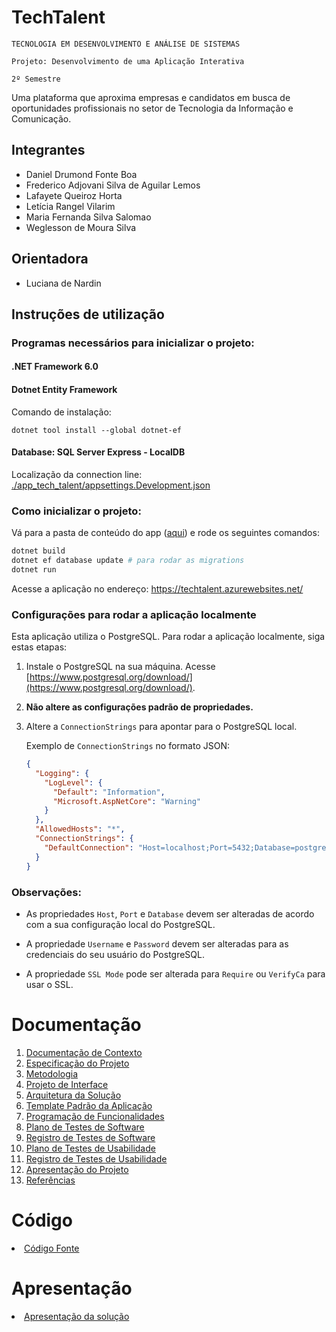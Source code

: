 # TechTalent

`TECNOLOGIA EM DESENVOLVIMENTO E ANÁLISE DE SISTEMAS`

`Projeto: Desenvolvimento de uma Aplicação Interativa`

`2º Semestre`

Uma plataforma que aproxima empresas e candidatos em busca de oportunidades profissionais no setor de Tecnologia da Informação e Comunicação.

## Integrantes

* Daniel Drumond Fonte Boa
* Frederico Adjovani Silva de Aguilar Lemos
* Lafayete Queiroz Horta
* Letícia Rangel Vilarim
* Maria Fernanda Silva Salomao
* Weglesson de Moura Silva


## Orientadora

* Luciana de Nardin

## Instruções de utilização

### Programas necessários para inicializar o projeto:

#### .NET Framework 6.0

#### Dotnet Entity Framework

Comando de instalação:

``dotnet tool install --global dotnet-ef``

#### Database: SQL Server Express - LocalDB

Localização da connection line:
[./app_tech_talent/appsettings.Development.json](./app_tech_talent/app_tech_talent/appsettings.Development.json)

### Como inicializar o projeto:

Vá para a pasta de conteúdo do app ([aqui](./app_tech_talent/app_tech_talent/)) e rode os seguintes comandos:

```bash
dotnet build
dotnet ef database update # para rodar as migrations
dotnet run
```

Acesse a aplicação no endereço: https://techtalent.azurewebsites.net/


### Configurações para rodar a aplicação localmente

Esta aplicação utiliza o PostgreSQL. Para rodar a aplicação localmente, siga estas etapas:

1. Instale o PostgreSQL na sua máquina. Acesse [https://www.postgresql.org/download/](https://www.postgresql.org/download/).

2. **Não altere as configurações padrão de propriedades.**

3. Altere a `ConnectionStrings` para apontar para o PostgreSQL local.

   Exemplo de `ConnectionStrings` no formato JSON:

   ```json
   {
     "Logging": {
       "LogLevel": {
         "Default": "Information",
         "Microsoft.AspNetCore": "Warning"
       }
     },
     "AllowedHosts": "*",
     "ConnectionStrings": {
       "DefaultConnection": "Host=localhost;Port=5432;Database=postgres;Username=postgres;Password=123456;SSL Mode=Prefer;"
     }
   }

### Observações:

- As propriedades `Host`, `Port` e `Database` devem ser alteradas de acordo com a sua configuração local do PostgreSQL.

- A propriedade `Username` e `Password` devem ser alteradas para as credenciais do seu usuário do PostgreSQL.

- A propriedade `SSL Mode` pode ser alterada para `Require` ou `VerifyCa` para usar o SSL.

# Documentação

<ol>
<li><a href="docs/01-Documentação de Contexto.md"> Documentação de Contexto</a></li>
<li><a href="docs/02-Especificação do Projeto.md"> Especificação do Projeto</a></li>
<li><a href="docs/03-Metodologia.md"> Metodologia</a></li>
<li><a href="docs/04-Projeto de Interface.md"> Projeto de Interface</a></li>
<li><a href="docs/05-Arquitetura da Solução.md"> Arquitetura da Solução</a></li>
<li><a href="docs/06-Template Padrão da Aplicação.md"> Template Padrão da Aplicação</a></li>
<li><a href="docs/07-Programação de Funcionalidades.md"> Programação de Funcionalidades</a></li>
<li><a href="docs/08-Plano de Testes de Software.md"> Plano de Testes de Software</a></li>
<li><a href="docs/09-Registro de Testes de Software.md"> Registro de Testes de Software</a></li>
<li><a href="docs/10-Plano de Testes de Usabilidade.md"> Plano de Testes de Usabilidade</a></li>
<li><a href="docs/11-Registro de Testes de Usabilidade.md"> Registro de Testes de Usabilidade</a></li>
<li><a href="docs/12-Apresentação do Projeto.md"> Apresentação do Projeto</a></li>
<li><a href="docs/13-Referências.md"> Referências</a></li>
</ol>

# Código

<li><a href="./app_tech_talent/app_tech_talent/"> Código Fonte</a></li>

# Apresentação

<li><a href="presentation/README.md"> Apresentação da solução</a></li>

